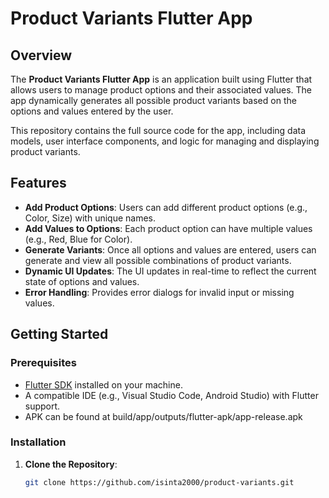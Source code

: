 # Product Variants Flutter App

## Overview

The **Product Variants Flutter App** is an application built using Flutter that allows users to manage product options and their associated values. The app dynamically generates all possible product variants based on the options and values entered by the user.

This repository contains the full source code for the app, including data models, user interface components, and logic for managing and displaying product variants.

## Features

- **Add Product Options**: Users can add different product options (e.g., Color, Size) with unique names.
- **Add Values to Options**: Each product option can have multiple values (e.g., Red, Blue for Color).
- **Generate Variants**: Once all options and values are entered, users can generate and view all possible combinations of product variants.
- **Dynamic UI Updates**: The UI updates in real-time to reflect the current state of options and values.
- **Error Handling**: Provides error dialogs for invalid input or missing values.

## Getting Started

### Prerequisites

- [Flutter SDK](https://flutter.dev/docs/get-started/install) installed on your machine.
- A compatible IDE (e.g., Visual Studio Code, Android Studio) with Flutter support.
- APK can be found at build/app/outputs/flutter-apk/app-release.apk
### Installation

1. **Clone the Repository**:
   ```sh
   git clone https://github.com/isinta2000/product-variants.git
